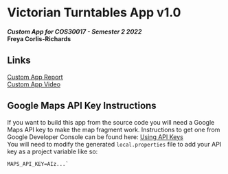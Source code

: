 # Victorian Turntables App v1.0
***Custom App for COS30017 - Semester 2 2022***<br/>
**Freya Corlis-Richards**<br/>

## Links
[Custom App Report](https://docs.google.com/document/d/1PXAGwHWzJsfavbByvOkxXMZ5sWidsCDioXy7Awl5eVM) <br/>
[Custom App Video](https://youtu.be/wZ-Eif2Bs_k) <br/>

## Google Maps API Key Instructions
If you want to build this app from the source code you will need a Google Maps API key to make the map fragment work. Instructions to get one from Google Developer Console can be found here: [Using API Keys](https://developers.google.com/maps/documentation/android-sdk/get-api-key) <br/>
You will need to modify the generated `local.properties` file to add your API key as a project variable like so: <br/>
```
MAPS_API_KEY=AIz...`
```